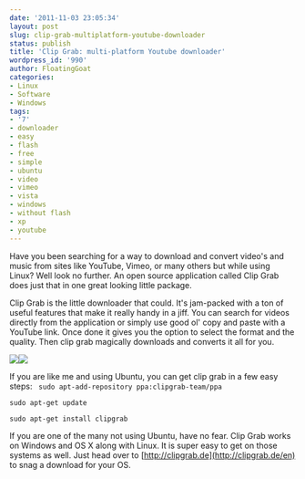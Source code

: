 ```yaml
---
date: '2011-11-03 23:05:34'
layout: post
slug: clip-grab-multiplatform-youtube-downloader
status: publish
title: 'Clip Grab: multi-platform Youtube downloader'
wordpress_id: '990'
author: FloatingGoat
categories:
- Linux
- Software
- Windows
tags:
- '7'
- downloader
- easy
- flash
- free
- simple
- ubuntu
- video
- vimeo
- vista
- windows
- without flash
- xp
- youtube
---
```


Have you been searching for a way to download and convert video's and music from sites like YouTube, Vimeo, or many others but while using Linux? Well look no further. An open source application called Clip Grab does just that in one great looking little package.



Clip Grab is the little downloader that could. It's jam-packed with a ton of useful features that make it really handy in a jiff. You can search for videos directly from the application or simply use good ol' copy and paste with a YouTube link. Once done it gives you the option to select the format and the quality. Then clip grab magically downloads and converts it all for you.

[![](http://asininetech.com/wp-content/uploads/2011/11/clip-grab-21-300x168.png)![](http://asininetech.com/wp-content/uploads/2011/11/clip-grab-ulrich-300x168.png)](http://asininetech.com/wp-content/uploads/2011/11/clip-grab-21.png)











If you are like me and using Ubuntu, you can get clip grab in a few easy steps:
`
sudo apt-add-repository ppa:clipgrab-team/ppa`

`sudo apt-get update`

`sudo apt-get install clipgrab`

If you are one of the many not using Ubuntu, have no fear. Clip Grab works on Windows and OS X along with Linux. It is super easy to get on those systems as well. Just head over to [http://clipgrab.de](http://clipgrab.de/en) to snag a download for your OS.
